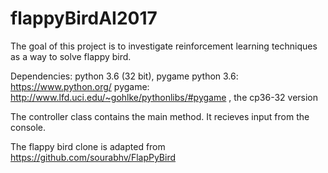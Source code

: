 # flappyBirdAI2017
The goal of this project is to investigate reinforcement learning techniques as a way to solve flappy bird.

Dependencies: python 3.6 (32 bit), pygame
python 3.6: https://www.python.org/
pygame: http://www.lfd.uci.edu/~gohlke/pythonlibs/#pygame , the cp36-32 version

The controller class contains the main method. It recieves input from the console. 

The flappy bird clone is adapted from https://github.com/sourabhv/FlapPyBird
